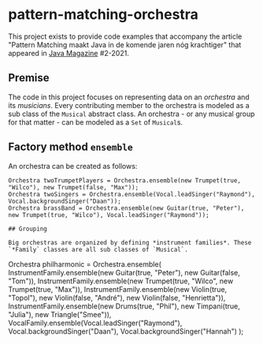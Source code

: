 # pattern-matching-orchestra

This project exists to provide code examples that accompany the article "Pattern Matching maakt Java in de komende jaren nóg krachtiger" that appeared in [Java Magazine](https://nljug.org/java-magazine) #2-2021.

## Premise

The code in this project focuses on representing data on an *orchestra* and its *musicians*. 
Every contributing member to the orchestra is modeled as a sub class of the `Musical` abstract class.
An orchestra - or any musical group for that matter - can be modeled as a `Set` of `Musical`s.

## Factory method `ensemble`

An orchestra can be created as follows:

```
Orchestra twoTrumpetPlayers = Orchestra.ensemble(new Trumpet(true, "Wilco"), new Trumpet(false, "Max"));
Orchestra twoSingers = Orchestra.ensemble(Vocal.leadSinger("Raymond"), Vocal.backgroundSinger("Daan"));
Orchestra brassBand = Orchestra.ensemble(new Guitar(true, "Peter"), new Trumpet(true, "Wilco"), Vocal.leadSinger("Raymond"));

## Grouping

Big orchestras are organized by defining *instrument families*. These `*Family` classes are all sub classes of `Musical`.

```
Orchestra philharmonic = Orchestra.ensemble(
      InstrumentFamily.ensemble(new Guitar(true, "Peter"), new Guitar(false, "Tom")),
      InstrumentFamily.ensemble(new Trumpet(true, "Wilco", new Trumpet(true, "Max")),
      InstrumentFamily.ensemble(new Violin(true, "Topol"), new Violin(false, "André"), new Violin(false, "Henrietta")),
      InstrumentFamily.ensemble(new Drums(true, "Phil"), new Timpani(true, "Julia"), new Triangle("Smee")),
      VocalFamily.ensemble(Vocal.leadSinger("Raymond"), Vocal.backgroundSinger("Daan"), Vocal.backgroundSinger("Hannah")
);
```
